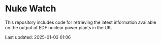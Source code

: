 # Nuke Watch

This repository includes code for retrieving the latest information available on the output of EDF nuclear power plants in the UK.

Last updated: 2025-01-03 01:06